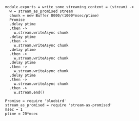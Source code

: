     module.exports = write_some_streaming_content = (stream) ->
      w = stream_as_promised stream
      chunk = new Buffer 8000/(1000*msec/ptime)
      Promise
      .delay ptime
      .then ->
        w.stream.writeAsync chunk
      .delay ptime
      .then ->
        w.stream.writeAsync chunk
      .delay ptime
      .then ->
        w.stream.writeAsync chunk
      .delay ptime
      .then ->
        w.stream.writeAsync chunk
      .delay ptime
      .then ->
        w.stream.writeAsync chunk
      .then ->
        w.stream.end()

    Promise = require 'bluebird'
    stream_as_promised = require 'stream-as-promised'
    msec = 1
    ptime = 20*msec
